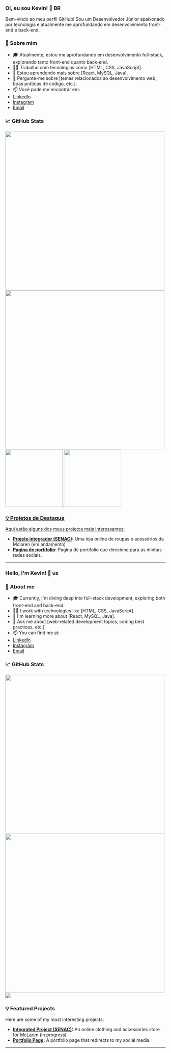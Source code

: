 ### Oi, eu sou Kevin! 👋 BR

Bem-vindo ao meu perfil GitHub! Sou um Desenvolvedor Júnior apaixonado por tecnologia e atualmente me aprofundando em desenvolvimento front-end e back-end.

### 🚀 Sobre mim

- 🎓 Atualmente, estou me aprofundando em desenvolvimento full-stack, explorando tanto front-end quanto back-end.
- 👨‍💻 Trabalho com tecnologias como [HTML, CSS, JavaScript].
- 🌱 Estou aprendendo mais sobre [React, MySQL, Java].
- 💬 Pergunte-me sobre [temas relacionados ao desenvolvimento web, boas práticas de código, etc.].
- 📫 Você pode me encontrar em: 
- [LinkedIn](https://www.linkedin.com/in/kevin-capocecera/)
- [Instagram](https://www.instagram.com/kevin_cello/)
- [Email](kevin_pereira1999@hotmail.com)

### 📈 GitHub Stats


<img src ="https://github-readme-stats.vercel.app/api?username=KevinCapocecera&theme=tokyonight&show_icons=true&hide_border=false&count_private=false" width="500">
<img src ="https://github-readme-streak-stats.herokuapp.com/?user=KevinCapocecera&theme=tokyonight&hide_border=false" width="500">
<div>
<a href="https://github.com/KevinCapocecera">
<img loading="lazy" height="180em" src="https://github-readme-stats.vercel.app/api/top-langs/?username=KevinCapocecera&layout=compact&langs_count=7&theme=tokyonight"/>
<img loading="lazy" height="180em" src="https://github-readme-stats.vercel.app/api?username=KevinCapocecera&show_icons=true&theme=dracula&include_all_commits=true&count_private=true"/>
</div>

### 💡 Projetos de Destaque

Aqui estão alguns dos meus projetos mais interessantes:

- **[Projeto integrador (SENAC)](https://github.com/KevinCapocecera/projeto-integrador):** Uma loja online de roupas e acessórios da Mclaren (em andamento)
- **[Pagina de portifolio](https://github.com/KevinCapocecera/pagina-de-portifolio):** Pagina de portifolio que direciona para as minhas redes sociais.



---

### Hello, I'm Kevin! 👋 us


### 🚀 About me


- 🎓 Currently, I'm diving deep into full-stack development, exploring both front-end and back-end.
- 👨‍💻 I work with technologies like [HTML, CSS, JavaScript].
- 🌱 I'm learning more about [React, MySQL, Java].
- 💬 Ask me about [web-related development topics, coding best practices, etc.].
- 📫 You can find me at:
- [LinkedIn](https://www.linkedin.com/in/kevin-capocecera/)
- [Instagram](https://www.instagram.com/kevin_cello/)
- [Email](kevin_pereira1999@hotmail.com)

### 📈 GitHub Stats


<img src ="https://github-readme-stats.vercel.app/api?username=KevinCapocecera&theme=tokyonight&show_icons=true&hide_border=false&count_private=false" width="500">
<img src ="https://github-readme-streak-stats.herokuapp.com/?user=KevinCapocecera&theme=tokyonight&hide_border=false" width="500">
<img src ="https://github-readme-stats.vercel.app/api/top-langs/?username=KevinCapocecera&theme=tokyonight&show_icons=true&hide_border=false&layout=compact" >

### 💡 Featured Projects


Here are some of my most interesting projects:


- **[Integrated Project (SENAC)](https://github.com/KevinCapocecera/projeto-integrador):** An online clothing and accessories store for McLaren (in progress)
- **[Portfolio Page](https://github.com/KevinCapocecera/pagina-de-portifolio):** A portfolio page that redirects to my social media.
---
